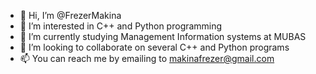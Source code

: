 - 👋 Hi, I’m @FrezerMakina
- 👀 I’m interested in C++ and Python programming
- 🌱 I’m currently studying Management Information systems at MUBAS
- 💞️ I’m looking to collaborate on several C++ and Python programs
- 📫 You can reach me by emailing to makinafrezer@gmail.com

<!---
FrezerMakina/FrezerMakina is a ✨ special ✨ repository because its `README.md` (this file) appears on your GitHub profile.
You can click the Preview link to take a look at your changes.
--->
